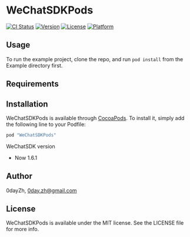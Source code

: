 # WeChatSDKPods

[![CI Status](http://img.shields.io/travis/0dayZh/WeChatSDKPods.svg?style=flat)](https://travis-ci.org/0dayZh/WeChatSDKPods)
[![Version](https://img.shields.io/cocoapods/v/WeChatSDKPods.svg?style=flat)](http://cocoapods.org/pods/WeChatSDKPods)
[![License](https://img.shields.io/cocoapods/l/WeChatSDKPods.svg?style=flat)](http://cocoapods.org/pods/WeChatSDKPods)
[![Platform](https://img.shields.io/cocoapods/p/WeChatSDKPods.svg?style=flat)](http://cocoapods.org/pods/WeChatSDKPods)

## Usage

To run the example project, clone the repo, and run `pod install` from the Example directory first.

## Requirements

## Installation

WeChatSDKPods is available through [CocoaPods](http://cocoapods.org). To install
it, simply add the following line to your Podfile:

```ruby
pod "WeChatSDKPods"
```

WeChatSDK version

- Now 1.6.1

## Author

0dayZh, 0day.zh@gmail.com

## License

WeChatSDKPods is available under the MIT license. See the LICENSE file for more info.
